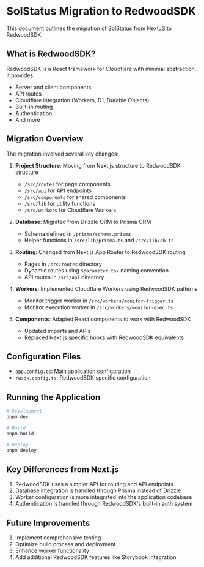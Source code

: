 # SolStatus Migration to RedwoodSDK

This document outlines the migration of SolStatus from NextJS to RedwoodSDK.

## What is RedwoodSDK?

RedwoodSDK is a React framework for Cloudflare with minimal abstraction. It provides:
- Server and client components
- API routes
- Cloudflare integration (Workers, D1, Durable Objects)
- Built-in routing
- Authentication
- And more

## Migration Overview

The migration involved several key changes:

1. **Project Structure**: Moving from Next.js structure to RedwoodSDK structure
   - `/src/routes` for page components
   - `/src/api` for API endpoints
   - `/src/components` for shared components
   - `/src/lib` for utility functions
   - `/src/workers` for Cloudflare Workers

2. **Database**: Migrated from Drizzle ORM to Prisma ORM
   - Schema defined in `/prisma/schema.prisma`
   - Helper functions in `/src/lib/prisma.ts` and `/src/lib/db.ts`

3. **Routing**: Changed from Next.js App Router to RedwoodSDK routing
   - Pages in `/src/routes` directory
   - Dynamic routes using `$parameter.tsx` naming convention
   - API routes in `/src/api` directory

4. **Workers**: Implemented Cloudflare Workers using RedwoodSDK patterns
   - Monitor trigger worker in `/src/workers/monitor-trigger.ts`
   - Monitor execution worker in `/src/workers/monitor-exec.ts`

5. **Components**: Adapted React components to work with RedwoodSDK
   - Updated imports and APIs
   - Replaced Next.js specific hooks with RedwoodSDK equivalents

## Configuration Files

- `app.config.ts`: Main application configuration
- `rwsdk.config.ts`: RedwoodSDK specific configuration

## Running the Application

```sh
# Development
pnpm dev

# Build
pnpm build

# Deploy
pnpm deploy
```

## Key Differences from Next.js

1. RedwoodSDK uses a simpler API for routing and API endpoints
2. Database integration is handled through Prisma instead of Drizzle
3. Worker configuration is more integrated into the application codebase
4. Authentication is handled through RedwoodSDK's built-in auth system

## Future Improvements

1. Implement comprehensive testing
2. Optimize build process and deployment
3. Enhance worker functionality
4. Add additional RedwoodSDK features like Storybook integration